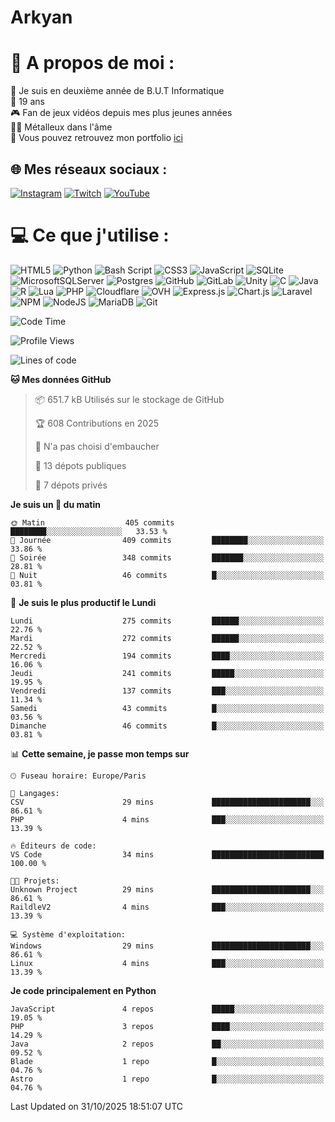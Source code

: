 # Arkyan
 # 💫 A propos de moi :
📖 Je suis en deuxième année de B.U.T Informatique  
🎂 19 ans  
🎮 Fan de jeux vidéos depuis mes plus jeunes années  
🤘🏻 Métalleux dans l'âme  
📕 Vous pouvez retrouvez mon portfolio [ici](https://arkyanportfolio.netlify.app/)

## 🌐 Mes réseaux sociaux :
[![Instagram](https://img.shields.io/badge/Instagram-%23E4405F.svg?logo=Instagram&logoColor=white)](https://instagram.com/arkyan25) [![Twitch](https://img.shields.io/badge/Twitch-%239146FF.svg?logo=Twitch&logoColor=white)](https://twitch.tv/arkyan_) [![YouTube](https://img.shields.io/badge/YouTube-%23FF0000.svg?logo=YouTube&logoColor=white)](https://youtube.com/@arkyan_) 

# 💻 Ce que j'utilise :
![HTML5](https://img.shields.io/badge/html5-%23E34F26.svg?style=for-the-badge&logo=html5&logoColor=white) ![Python](https://img.shields.io/badge/python-3670A0?style=for-the-badge&logo=python&logoColor=ffdd54) ![Bash Script](https://img.shields.io/badge/bash_script-%23121011.svg?style=for-the-badge&logo=gnu-bash&logoColor=white) ![CSS3](https://img.shields.io/badge/css3-%231572B6.svg?style=for-the-badge&logo=css3&logoColor=white) ![JavaScript](https://img.shields.io/badge/javascript-%23323330.svg?style=for-the-badge&logo=javascript&logoColor=%23F7DF1E) ![SQLite](https://img.shields.io/badge/sqlite-%2307405e.svg?style=for-the-badge&logo=sqlite&logoColor=white) ![MicrosoftSQLServer](https://img.shields.io/badge/Microsoft%20SQL%20Server-CC2927?style=for-the-badge&logo=microsoft%20sql%20server&logoColor=white) ![Postgres](https://img.shields.io/badge/postgres-%23316192.svg?style=for-the-badge&logo=postgresql&logoColor=white) ![GitHub](https://img.shields.io/badge/github-%23121011.svg?style=for-the-badge&logo=github&logoColor=white) ![GitLab](https://img.shields.io/badge/gitlab-%23181717.svg?style=for-the-badge&logo=gitlab&logoColor=white) ![Unity](https://img.shields.io/badge/unity-%23000000.svg?style=for-the-badge&logo=unity&logoColor=white)  ![C](https://img.shields.io/badge/c-%2300599C.svg?style=for-the-badge&logo=c&logoColor=white) ![Java](https://img.shields.io/badge/java-%23ED8B00.svg?style=for-the-badge&logo=openjdk&logoColor=white) ![R](https://img.shields.io/badge/r-%23276DC3.svg?style=for-the-badge&logo=r&logoColor=white)
![Lua](https://img.shields.io/badge/lua-%232C2D72.svg?style=for-the-badge&logo=lua&logoColor=white) ![PHP](https://img.shields.io/badge/php-%23777BB4.svg?style=for-the-badge&logo=php&logoColor=white) ![Cloudflare](https://img.shields.io/badge/Cloudflare-F38020?style=for-the-badge&logo=Cloudflare&logoColor=white) ![OVH](https://img.shields.io/badge/ovh-%23123F6D.svg?style=for-the-badge&logo=ovh&logoColor=#123F6D) ![Express.js](https://img.shields.io/badge/express.js-%23404d59.svg?style=for-the-badge&logo=express&logoColor=%2361DAFB) ![Chart.js](https://img.shields.io/badge/chart.js-F5788D.svg?style=for-the-badge&logo=chart.js&logoColor=white) ![Laravel](https://img.shields.io/badge/laravel-%23FF2D20.svg?style=for-the-badge&logo=laravel&logoColor=white) ![NPM](https://img.shields.io/badge/NPM-%23CB3837.svg?style=for-the-badge&logo=npm&logoColor=white) ![NodeJS](https://img.shields.io/badge/node.js-6DA55F?style=for-the-badge&logo=node.js&logoColor=white) ![MariaDB](https://img.shields.io/badge/MariaDB-003545?style=for-the-badge&logo=mariadb&logoColor=white) ![Git](https://img.shields.io/badge/git-%23F05033.svg?style=for-the-badge&logo=git&logoColor=white)

<!--START_SECTION:waka-->
![Code Time](http://img.shields.io/badge/Code%20Time-450%20hrs%203%20mins-blue)

![Profile Views](http://img.shields.io/badge/Vues%20du%20profil-0-blue)

![Lines of code](https://img.shields.io/badge/Depuis%20Hello%20World%2C%20j%27ai%20%C3%A9crit-4.1%20million%20Lignes%20de%20code-blue)

**🐱 Mes données GitHub** 

> 📦 651.7 kB Utilisés sur le stockage de GitHub 
 > 
> 🏆 608 Contributions en 2025
 > 
> 🚫 N'a pas choisi d'embaucher
 > 
> 📜 13 dépots publiques 
 > 
> 🔑 7 dépots privés 
 > 
**Je suis un 🐤 du matin** 

```text
🌞 Matin                  405 commits         ████████░░░░░░░░░░░░░░░░░   33.53 % 
🌆 Journée                409 commits         ████████░░░░░░░░░░░░░░░░░   33.86 % 
🌃 Soirée                 348 commits         ███████░░░░░░░░░░░░░░░░░░   28.81 % 
🌙 Nuit                   46 commits          █░░░░░░░░░░░░░░░░░░░░░░░░   03.81 % 
```
📅 **Je suis le plus productif le Lundi** 

```text
Lundi                    275 commits         ██████░░░░░░░░░░░░░░░░░░░   22.76 % 
Mardi                    272 commits         ██████░░░░░░░░░░░░░░░░░░░   22.52 % 
Mercredi                 194 commits         ████░░░░░░░░░░░░░░░░░░░░░   16.06 % 
Jeudi                    241 commits         █████░░░░░░░░░░░░░░░░░░░░   19.95 % 
Vendredi                 137 commits         ███░░░░░░░░░░░░░░░░░░░░░░   11.34 % 
Samedi                   43 commits          █░░░░░░░░░░░░░░░░░░░░░░░░   03.56 % 
Dimanche                 46 commits          █░░░░░░░░░░░░░░░░░░░░░░░░   03.81 % 
```


📊 **Cette semaine, je passe mon temps sur** 

```text
🕑︎ Fuseau horaire: Europe/Paris

💬 Langages: 
CSV                      29 mins             ██████████████████████░░░   86.61 % 
PHP                      4 mins              ███░░░░░░░░░░░░░░░░░░░░░░   13.39 % 

🔥 Éditeurs de code: 
VS Code                  34 mins             █████████████████████████   100.00 % 

🐱‍💻 Projets: 
Unknown Project          29 mins             ██████████████████████░░░   86.61 % 
RaildleV2                4 mins              ███░░░░░░░░░░░░░░░░░░░░░░   13.39 % 

💻 Système d'exploitation: 
Windows                  29 mins             ██████████████████████░░░   86.61 % 
Linux                    4 mins              ███░░░░░░░░░░░░░░░░░░░░░░   13.39 % 
```

**Je code principalement en Python** 

```text
JavaScript               4 repos             █████░░░░░░░░░░░░░░░░░░░░   19.05 % 
PHP                      3 repos             ████░░░░░░░░░░░░░░░░░░░░░   14.29 % 
Java                     2 repos             ██░░░░░░░░░░░░░░░░░░░░░░░   09.52 % 
Blade                    1 repo              █░░░░░░░░░░░░░░░░░░░░░░░░   04.76 % 
Astro                    1 repo              █░░░░░░░░░░░░░░░░░░░░░░░░   04.76 % 
```




 Last Updated on 31/10/2025 18:51:07 UTC
<!--END_SECTION:waka-->

<!--START_SECTION:SHOW_PROJECTS-->
<!--END_SECTION:SHOW_PROJECTS-->

<!--START_SECTION:SHOW_LINES_OF_CODE-->
<!--END_SECTION:SHOW_LINES_OF_CODE-->

<!--START_SECTION:SHOW_TOTAL_CODE_TIME-->
<!--END_SECTION:SHOW_TOTAL_CODE_TIME-->

<!--START_SECTION:SHOW_PROFILE_VIEWS-->
<!--END_SECTION:SHOW_PROFILE_VIEWS-->

<!--START_SECTION:SHOW_COMMIT-->
<!--END_SECTION:SHOW_COMMIT-->

<!--START_SECTION:SHOW_DAYS_OF_WEEK-->
<!--END_SECTION:SHOW_DAYS_OF_WEEK-->

<!--START_SECTION:SHOW_LANGUAGE-->
<!--END_SECTION:SHOW_LANGUAGE-->

<!--START_SECTION:SHOW_TIMEZONE-->
<!--END_SECTION:SHOW_TIMEZONE-->

<!--START_SECTION:SHOW_LANGUAGE_PER_REPO-->
<!--END_SECTION:SHOW_LANGUAGE_PER_REPO-->

<!--START_SECTION:SHOW_SHORT_INFO-->
<!--END_SECTION:SHOW_SHORT_INFO-->
